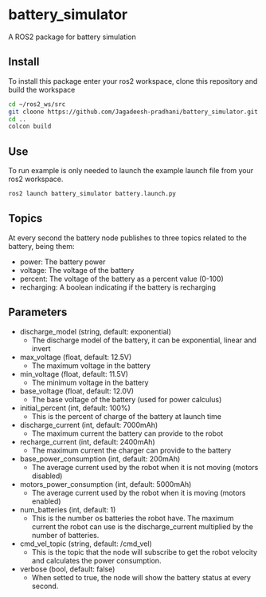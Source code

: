 # battery_simulator
A ROS2 package for battery simulation

## Install 
To install this package enter your ros2 workspace, clone this repository and build the workspace

```bash
cd ~/ros2_ws/src
git cloone https://github.com/Jagadeesh-pradhani/battery_simulator.git
cd ..
colcon build
```

## Use
To run  example is only needed to launch the example launch file from your ros2 workspace.

```bash
ros2 launch battery_simulator battery.launch.py
```

## Topics
At every second the battery node publishes to three topics related to the battery, being them:
- power: The battery power
- voltage: The voltage of the battery
- percent: The voltage of the battery as a percent value (0-100)
- recharging: A boolean indicating if the battery is recharging

## Parameters

- discharge_model (string, default: exponential)
    - The discharge model of the battery, it can be exponential, linear and invert
- max_voltage (float, default: 12.5V)
    - The maximum voltage in the battery
- min_voltage (float, default: 11.5V)
    - The minimum voltage in the battery
- base_voltage (float, default: 12.0V)
    - The base voltage of the battery (used for power calculus)
- initial_percent (int, default: 100%)
    - This is the percent of charge of the battery at launch time
- discharge_current (int, default: 7000mAh)
    - The maximum current the battery can provide to the robot
- recharge_current (int, default: 2400mAh)
    - The maximum current the charger can provide to the battery
- base_power_consumption (int, default: 200mAh)
  - The average current used by the robot when it is not moving (motors disabled)
- motors_power_consumption (int, default: 5000mAh)
  - The average current used by the robot when it is moving (motors enabled)
- num_batteries (int, default: 1)
  - This is the number os batteries the robot have. The maximum current the robot can use is the discharge_current multiplied by the number of batteries.
- cmd_vel_topic (string, default: /cmd_vel)
  - This is the topic that the node will subscribe to get the robot velocity and calculates the power consumption.
- verbose (bool, default: false)
  - When setted to true, the node will show the battery status at every second.
